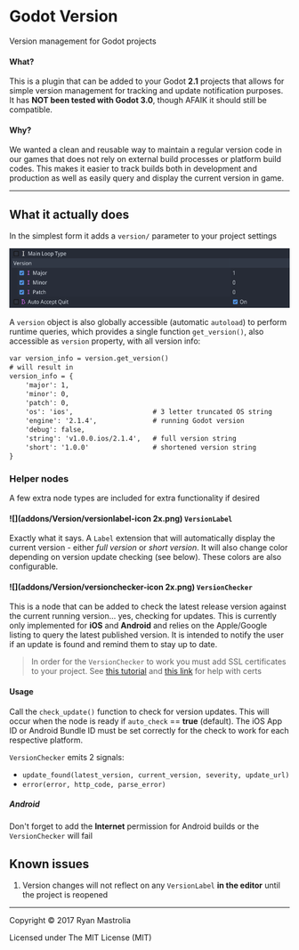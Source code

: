 # Godot Version

Version management for Godot projects

#### What?

This is a plugin that can be added to your Godot **2.1** projects that allows for simple version management for tracking and update notification purposes. It has **NOT been tested with Godot 3.0**, though AFAIK it should still be compatible.

#### Why?

We wanted a clean and reusable way to maintain a regular version code in our games that does not rely on external build processes or platform build codes. This makes it easier to track builds both in development and production as well as easily query and display the current version in game.

----

## What it actually does

In the simplest form it adds a `version/` parameter to your project settings

![Project Settings screenshot](settings.png)

A `version` object is also globally accessible (automatic `autoload`) to perform runtime queries, which provides a single function `get_version()`, also accessible as `version` property, with all version info:

```gdscript
var version_info = version.get_version()
# will result in
version_info = {
    'major': 1,
    'minor': 0,
    'patch': 0,
    'os': 'ios',                    # 3 letter truncated OS string
    'engine': '2.1.4',              # running Godot version
    'debug': false,
    'string': 'v1.0.0.ios/2.1.4',   # full version string
    'short': '1.0.0'                # shortened version string
}
```

### Helper nodes

A few extra node types are included for extra functionality if desired

#### ![](addons/Version/versionlabel-icon 2x.png) `VersionLabel`

Exactly what it says. A `Label` extension that will automatically display the current version - either *full version* or *short version*. It will also change color depending on version update checking (see below). These colors are also configurable.

#### ![](addons/Version/versionchecker-icon 2x.png) `VersionChecker`

This is a node that can be added to check the latest release version against the current running version... yes, checking for updates.  This is currently only implemented for **iOS** and **Android** and relies on the Apple/Google listing to query the latest published version. It is intended to notify the user if an update is found and remind them to stay up to date.

> In order for the `VersionChecker` to work you must add SSL certificates to your project.
See [this tutorial](http://docs.godotengine.org/en/stable/learning/features/networking/ssl_certificates.html) and [this link](https://www.reddit.com/r/godot/comments/61qknr/getting_certificate_for_ssl_verification/) for help with certs

#### Usage

Call the `check_update()` function to check for version updates. This will occur when the node is ready if `auto_check` == **true** (default). The iOS App ID or Android Bundle ID must be set correctly for the check to work for each respective platform.

`VersionChecker` emits 2 signals:

- `update_found(latest_version, current_version, severity, update_url)`
- `error(error, http_code, parse_error)`

##### Android
Don't forget to add the **Internet** permission for Android builds or the `VersionChecker` will fail

## Known issues

1. Version changes will not reflect on any `VersionLabel` **in the editor** until the project is reopened

----

Copyright © 2017 Ryan Mastrolia

Licensed under The MIT License (MIT)
